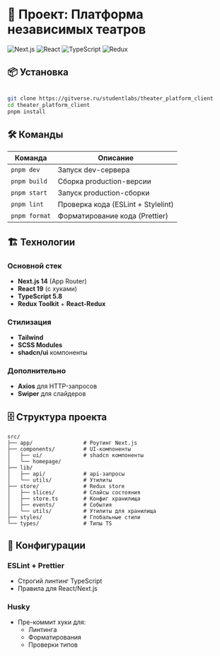 # 🚀 Проект: Платформа независимых театров

![Next.js](https://img.shields.io/badge/Next.js-14-black?logo=next.js)
![React](https://img.shields.io/badge/React-19-blue?logo=react)
![TypeScript](https://img.shields.io/badge/TypeScript-5.8-blue?logo=typescript)
![Redux](https://img.shields.io/badge/Redux-5.0-purple?logo=redux)

## 📦 Установка

```bash

git clone https://gitverse.ru/studentlabs/theater_platform_client
cd theater_platform_client
pnpm install
```

## 🛠 Команды

| Команда         | Описание                          |
|-----------------|-----------------------------------|
| `pnpm dev`      | Запуск dev-сервера                |
| `pnpm build`    | Сборка production-версии          |
| `pnpm start`    | Запуск production-сборки          |
| `pnpm lint`     | Проверка кода (ESLint + Stylelint)|
| `pnpm format`   | Форматирование кода (Prettier)    |

## 🏗 Технологии

### Основной стек
- **Next.js 14** (App Router)
- **React 19** (с хуками)
- **TypeScript 5.8**
- **Redux Toolkit** + **React-Redux**

### Стилизация
- **Tailwind** 
- **SCSS Modules**
- **shadcn/ui** компоненты

### Дополнительно
- **Axios** для HTTP-запросов
- **Swiper** для слайдеров

## 🗄 Структура проекта

```
src/
├── app/                # Роутинг Next.js
├── components/         # UI-компоненты
│   ├── ui/             # shadcn компоненты
│   └── homepage/          
├── lib/                
│   ├── api/            # api-запросы
│   └── utils/          # Утилиты
├── store/              # Redux store
│   ├── slices/         # Слайсы состояния
│   ├── store.ts        # Конфиг хранилища
│   ├── events/         # События
│   └── utils/          # Утилиты для хранилища
├── styles/             # Глобальные стили
└── types/              # Типы TS
```

## 🔧 Конфигурации

### ESLint + Prettier
- Строгий линтинг TypeScript
- Правила для React/Next.js

### Husky
- Пре-коммит хуки для:
    - Линтинга
    - Форматирования
    - Проверки типов

